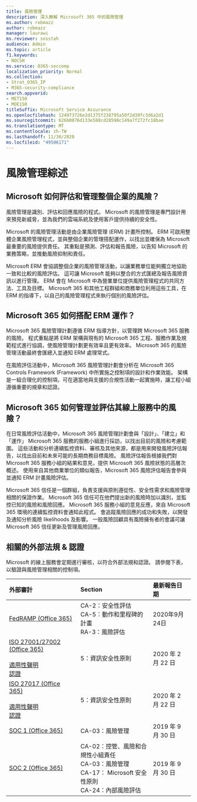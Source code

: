 ```yaml
---
title: 風險管理
description: 深入瞭解 Microsoft 365 中的風險管理
ms.author: robmazz
author: robmazz
manager: laurawi
ms.reviewer: sosstah
audience: Admin
ms.topic: article
f1.keywords:
- NOCSH
ms.service: O365-seccomp
localization_priority: Normal
ms.collection:
- Strat_O365_IP
- M365-security-compliance
search.appverid:
- MET150
- MOE150
titleSuffix: Microsoft Service Assurance
ms.openlocfilehash: 124973726e2d1375f238795a50f2d39fc3d6a2d1
ms.sourcegitcommit: 626b0076d133e588cd28598c149a7f272fc18bae
ms.translationtype: MT
ms.contentlocale: zh-TW
ms.lasthandoff: 11/30/2020
ms.locfileid: "49506171"
---
```

# <a name="risk-management-overview"></a>風險管理綜述

## <a name="how-does-microsoft-assess-and-manage-risk-across-the-enterprise"></a>Microsoft 如何評估和管理整個企業的風險？

風險管理是識別、評估和回應風險的程式。 Microsoft 的風險管理是專門設計用來預見新威脅，並為我們的雲端系統及使用客戶提供持續的安全性。

Microsoft 的風險管理活動是由企業風險管理 (ERM) 計畫所控制。 ERM 可啟用整體企業風險管理程式，並與整個企業的管理搭配運作，以找出並確保為 Microsoft 最重要的風險提供責任。 其重點是預測、評估和報告風險，以告知 Microsoft 的業務策略，並推動風險抑制和責任。

Microsoft ERM 會協調整個企業的風險管理活動，以讓業務單位能夠獨立地協助一致和比較的風險評估。 這可讓 Microsoft 能夠以整合的方式匯總及報告風險資訊以進行管理。 ERM 會在 Microsoft 中為營業單位提供風險管理程式的共同方法、工具及目標。 Microsoft 365 和其他工程群組和商務單位利用這些工具，在 ERM 的指導下，以自己的風險管理程式來執行個別的風險評估。

## <a name="how-does-microsoft-365-work-with-erm"></a>Microsoft 365 如何搭配 ERM 運作？

Microsoft 365 風險管理計劃遵循 ERM 指導方針，以管理跨 Microsoft 365 服務的風險。 程式重點是將 ERM 架構與現有的 Microsoft 365 工程、服務作業及規範程式進行協調，使風險管理計劃更有效率且更有效率。 Microsoft 365 的風險管理活動最終會匯總入並通知 ERM 處理常式。

在風險評估活動中，Microsoft 365 風險管理計劃會分析在 Microsoft 365 Controls Framework (Framework) 中所實施之控制項的設計和作業效能。 架構是一組合理化的控制項，可在適當地與支援的合規性活動一起實施時，讓工程小組遵循重要的規章和認證。

## <a name="how-does-microsoft-365-manage-and-assess-risk-in-its-online-services"></a>Microsoft 365 如何管理並評估其線上服務中的風險？

在日常風險評估活動中，Microsoft 365 風險管理計劃會與「設計」、「建立」和「運作」 Microsoft 365 服務的服務小組進行採訪，以找出目前的風險和考慮範圍。 這些活動和分析連續監控資料、審核及其他來源，都是用來開發風險評估報告，以找出目前和未來可能的長期商務目標風險。 風險評估報告根據我們對 Microsoft 365 服務小組的結果和意見，提供 Microsoft 365 風險狀態的高層次概述。 使用來自其他商業單位的類似報告，Microsoft 365 風險評估報告會參與並通知 ERM 計畫風險評估。

Microsoft 365 信任是一個群組，負責支援與原則遵從性、安全性需求和風險管理相關的保證作業。 Microsoft 365 信任可在他們提出新的風險時加以識別，並監控已知的風險和風險回應。 Microsoft 365 服務小組的意見反應，來自 Microsoft 365 環境的連續監控資料會通知此程式。 會追蹤風險回應的成功和失敗，以開發及通知分析風險 likelihoods 及影響。 一般風險回顧具有風險擁有者的會議可讓 Microsoft 365 信任更新及管理風險回應。

## <a name="related-external-regulations--certifications"></a>相關的外部法規 & 認證

Microsoft 的線上服務會定期進行審核，以符合外部法規和認證。 請參閱下表，以驗證與風險管理相關的控制項。

| **外部審計** | **Section** | **最新報告日期** |
|:--------------------|:------------|:-----------------------|
| [FedRAMP (Office 365) ](https://compliance.microsoft.com/compliancemanager) | CA-2：安全性評估 <br> CA-5：動作和里程碑的計畫 <br> RA-3：風險評估 | 2020年9月24日 |
| [ISO 27001/27002 (Office 365) ](https://servicetrust.microsoft.com/ViewPage/MSComplianceGuideV3?command=Download&downloadType=Document&downloadId=d7864d4f-e053-4cc4-a964-fa526d07c3be&tab=7027ead0-3d6b-11e9-b9e1-290b1eb4cdeb&docTab=7027ead0-3d6b-11e9-b9e1-290b1eb4cdeb_ISO_Reports) <br><br> [適用性聲明](https://servicetrust.microsoft.com/ViewPage/MSComplianceGuide?command=Download&downloadType=Document&downloadId=8ee1e46b-2ada-4e7b-bb7d-4c55a8cb6fcd&docTab=4ce99610-c9c0-11e7-8c2c-f908a777fa4d_ISO_Reports) <br> [認證](https://servicetrust.microsoft.com/ViewPage/MSComplianceGuideV3?command=Download&downloadType=Document&downloadId=1e84a14a-2468-45ac-9412-5e53250d57ec&tab=7027ead0-3d6b-11e9-b9e1-290b1eb4cdeb&docTab=7027ead0-3d6b-11e9-b9e1-290b1eb4cdeb_ISO_Reports) | 5：資訊安全性原則 | 2020 年 2 月 22 日 |
| [ISO 27017 (Office 365) ](https://servicetrust.microsoft.com/ViewPage/MSComplianceGuideV3?command=Download&downloadType=Document&downloadId=d7864d4f-e053-4cc4-a964-fa526d07c3be&tab=7027ead0-3d6b-11e9-b9e1-290b1eb4cdeb&docTab=7027ead0-3d6b-11e9-b9e1-290b1eb4cdeb_ISO_Reports) <br><br> [適用性聲明](https://servicetrust.microsoft.com/ViewPage/MSComplianceGuide?command=Download&downloadType=Document&downloadId=8ee1e46b-2ada-4e7b-bb7d-4c55a8cb6fcd&docTab=4ce99610-c9c0-11e7-8c2c-f908a777fa4d_ISO_Reports) <br> [認證](https://servicetrust.microsoft.com/ViewPage/MSComplianceGuideV3?command=Download&downloadType=Document&downloadId=70de0999-5451-43a3-9ef4-761e8fbfb1a3&tab=7027ead0-3d6b-11e9-b9e1-290b1eb4cdeb&docTab=7027ead0-3d6b-11e9-b9e1-290b1eb4cdeb_ISO_Reports) | 5：資訊安全性原則 | 2020 年 2 月 22 日 |
| [SOC 1 (Office 365) ](https://servicetrust.microsoft.com/ViewPage/MSComplianceGuideV3?command=Download&downloadType=Document&downloadId=b07c0f7b-6bd5-4544-8255-7a5f14bf914a&tab=7027ead0-3d6b-11e9-b9e1-290b1eb4cdeb&docTab=7027ead0-3d6b-11e9-b9e1-290b1eb4cdeb_SOC_/_SSAE_16_Reports) | CA-03：風險管理 | 2019 年 9 月 30 日 |
| [SOC 2 (Office 365) ](https://servicetrust.microsoft.com/ViewPage/MSComplianceGuideV3?command=Download&downloadType=Document&downloadId=fa062990-e758-4ddc-ace3-7fb21a301d09&tab=7027ead0-3d6b-11e9-b9e1-290b1eb4cdeb&docTab=7027ead0-3d6b-11e9-b9e1-290b1eb4cdeb_SOC_/_SSAE_16_Rep-11e9-b9e1-290b1eb4cdeb_SOC_/_SSAE_16_Reports) | CA-02：控管、風險和合規性小組責任 <br> CA-03：風險管理 <br> CA-17： Microsoft 安全性原則 <br> CA-24：內部風險評估 | 2019 年 9 月 30 日 |
